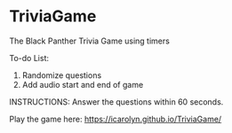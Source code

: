 # TriviaGame
The Black Panther Trivia Game using timers

To-do List:
1. Randomize questions
2. Add audio start and end of game

INSTRUCTIONS:
Answer the questions within 60 seconds.

Play the game here: https://icarolyn.github.io/TriviaGame/